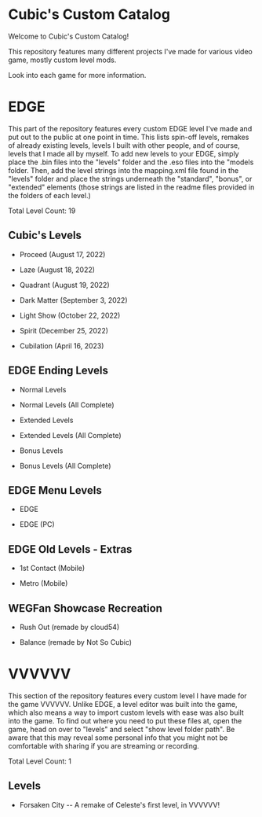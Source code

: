 # Cubic's Custom Catalog
Welcome to Cubic's Custom Catalog! 

This repository features many different projects I've made for various video game, mostly custom level mods.

Look into each game for more information.

# EDGE
This part of the repository features every custom EDGE level I've made and put out to the public at one point in time. This lists spin-off levels, remakes of already existing levels, levels I built with other people, and of course, levels that I made all by myself. To add new levels to your EDGE, simply place the .bin files into the "levels" folder and the .eso files into the "models folder. Then, add the level strings into the mapping.xml file found in the "levels" folder and place the strings underneath the "standard", "bonus", or "extended" elements (those strings are listed in the readme files provided in the folders of each level.)

Total Level Count: 19

## Cubic's Levels
* Proceed (August 17, 2022)

* Laze (August 18, 2022)

* Quadrant (August 19, 2022)

* Dark Matter (September 3, 2022)

* Light Show (October 22, 2022)

* Spirit (December 25, 2022)

* Cubilation (April 16, 2023)

## EDGE Ending Levels
* Normal Levels

* Normal Levels (All Complete)

* Extended Levels

* Extended Levels (All Complete)

* Bonus Levels

* Bonus Levels (All Complete)

## EDGE Menu Levels
* EDGE

* EDGE (PC)

## EDGE Old Levels - Extras
* 1st Contact (Mobile)

* Metro (Mobile)

## WEGFan Showcase Recreation
* Rush Out (remade by cloud54)

* Balance (remade by Not So Cubic)

# VVVVVV

This section of the repository features every custom level I have made for the game VVVVVV. Unlike EDGE, a level editor was built into the game, which also means a way to import custom levels with ease was also built into the game. To find out where you need to put these files at, open the game, head on over to "levels" and select "show level folder path". Be aware that this may reveal some personal info that you might not be comfortable with sharing if you are streaming or recording.

Total Level Count: 1

## Levels
* Forsaken City
-- A remake of Celeste's first level, in VVVVVV!
